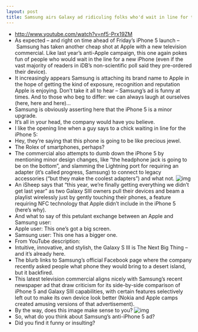 ```yaml
---
layout: post
title: Samsung airs Galaxy ad ridiculing folks who'd wait in line for the iPhone 5
---
```

* http://www.youtube.com/watch?v=nf5-Prx19ZM
* As expected – and right on time ahead of Friday’s iPhone 5 launch – Samsung has taken another cheap shot at Apple with a new television commercial. Like last year’s anti-Apple campaign, this one again pokes fun of people who would wait in the line for a new iPhone (even if the vast majority of readers in iDB’s non-scientific poll said they pre-ordered their device).
* It increasingly appears Samsung is attaching its brand name to Apple in the hope of getting the kind of exposure, recognition and reputation Apple is enjoying. Don’t take it all to hear – Samsung’s ad is funny at times. And to those who beg to differ: we can always laugh at ourselves (here, here and here)…
* Samsung is obviously asserting here that the iPhone 5 is a minor upgrade.
* It’s all in your head, the company would have you believe.
* I like the opening line when a guy says to a chick waiting in line for the iPhone 5:
* Hey, they’re saying that this phone is going to be like precious jewel.
* The Rolex of smartphones, perhaps?
* The commercial also attempts to dumb down the iPhone 5 by mentioning minor design changes, like “the headphone jack is going to be on the bottom”, and slamming the Lightning port for requiring an adapter (it’s called progress, Samsung) to connect to legacy accessories (“but they make the coolest adapters”) and what not.
![img](http://media.idownloadblog.com/wp-content/uploads/2012/09/Samsung-ad-iPhone-5-launch-001.jpg)
* An iSheep says that “this year, we’re finally getting everything we didn’t get last year” as two Galaxy SIII owners pull their devices and beam a playlist wirelessly just by gently touching their phones, a feature requiring NFC technology that Apple didn’t include in the iPhone 5 (here’s why).
* And what to say of this petulant exchange between an Apple and Samsung user:
* Apple user: This one’s got a big screen.
* Samsung user: This one has a bigger one.
* From YouTube description:
* Intuitive, innovative, and stylish, the Galaxy S III is The Next Big Thing – and it’s already here.
* The blurb links to Samsung’s official Facebook page where the company recently asked people what phone they would bring to a desert island, but it backfired.
* This latest television commercial aligns nicely with Samsung’s recent newspaper ad that draw criticism for its side-by-side comparison of iPhone 5 and Galaxy SIII capabilities, with certain features selectively left out to make its own device look better (Nokia and Apple camps created amusing versions of that advertisement).
* By the way, does this image make sense to you?
![img](http://media.idownloadblog.com/wp-content/uploads/2012/09/How-current-iPhone-users-see-iPhone-5.jpg)
* So, what do you think about Samsung’s anti-iPhone 5 ad?
* Did you find it funny or insulting?

